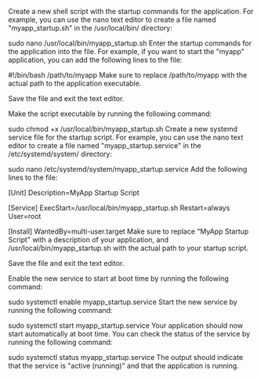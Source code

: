 Create a new shell script with the startup commands for the application. For example, you can use the nano text editor to create a file named "myapp_startup.sh" in the /usr/local/bin/ directory:

sudo nano /usr/local/bin/myapp_startup.sh
Enter the startup commands for the application into the file. For example, if you want to start the "myapp" application, you can add the following lines to the file:

#!/bin/bash
/path/to/myapp
Make sure to replace /path/to/myapp with the actual path to the application executable.

Save the file and exit the text editor.

Make the script executable by running the following command:

sudo chmod +x /usr/local/bin/myapp_startup.sh
Create a new systemd service file for the startup script. For example, you can use the nano text editor to create a file named "myapp_startup.service" in the /etc/systemd/system/ directory:

sudo nano /etc/systemd/system/myapp_startup.service
Add the following lines to the file:

[Unit]
Description=MyApp Startup Script

[Service]
ExecStart=/usr/local/bin/myapp_startup.sh
Restart=always
User=root

[Install]
WantedBy=multi-user.target
Make sure to replace "MyApp Startup Script" with a description of your application, and /usr/local/bin/myapp_startup.sh with the actual path to your startup script.

Save the file and exit the text editor.

Enable the new service to start at boot time by running the following command:


sudo systemctl enable myapp_startup.service
Start the new service by running the following command:


sudo systemctl start myapp_startup.service
Your application should now start automatically at boot time. You can check the status of the service by running the following command:


sudo systemctl status myapp_startup.service
The output should indicate that the service is "active (running)" and that the application is running.
